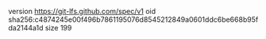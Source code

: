 version https://git-lfs.github.com/spec/v1
oid sha256:c4874245e00f496b7861195076d8545212849a0601ddc6be668b95fda2144a1d
size 199
